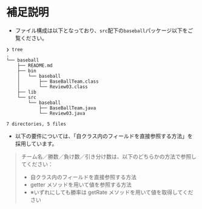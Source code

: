 # 補足説明

- ファイル構成は以下となっており、`src`配下の`baseball`パッケージ以下をご覧ください。

```
❯ tree
.
└── baseball
    ├── README.md
    ├── bin
    │   └── baseball
    │       ├── BaseBallTeam.class
    │       └── Review03.class
    ├── lib
    └── src
        └── baseball
            ├── BaseBallTeam.java
            └── Review03.java

7 directories, 5 files
```

- 以下の要件については、「自クラス内のフィールドを直接参照する方法」を採用しています。

> チーム名／勝数／負け数／引き分け数は、以下のどちらかの方法で参照してください：
>
> - 自クラス内のフィールドを直接参照する方法
> - getter メソッドを用いて値を参照する方法
> - ※いずれにしても勝率は getRate メソッドを用いて値を取得してください
